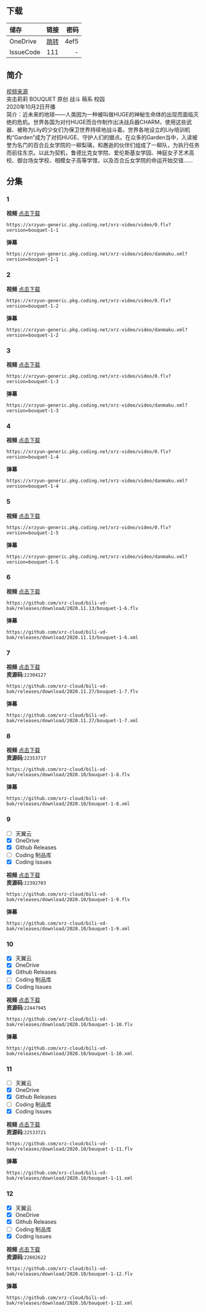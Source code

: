 ## 下载

储存 | 链接 | 密码
:----------- | :-----------: | -----------:
 OneDrive | [跳转](https://xrzcloud-my.sharepoint.com/:f:/g/personal/xrz_xrzyun_ml/EhHqklRrRhNLlWT1tp8_Vy0BeD0Xu-2FMWxetkHWpLjZrg?e=Pl5Kwu) | 4ef5
 IssueCode | 111 | -

## 简介
[视频来源](https://www.bilibili.com/bangumi/media/md28229882/)  
突击莉莉 BOUQUET 原创 战斗 萌系 校园  
2020年10月2日开播  
简介：近未来的地球——人类因为一种被叫做HUGE的神秘生命体的出现而面临灭绝的危机。世界各国为对付HUGE而合作制作出决战兵器CHARM，使用这些武器、被称为Lily的少女们为保卫世界持续地战斗着。世界各地设立的Lily培训机构“Garden”成为了对抗HUGE、守护人们的据点。在众多的Garden当中，入读被誉为名门的百合丘女学院的一柳梨璃，和邂逅的伙伴们组成了一柳队，为执行任务而前往东京。以此为契机，鲁德比克女学院、爱伦斯基女学园、神庭女子艺术高校、御台场女学校、相模女子高等学馆，以及百合丘女学院的命运开始交错……  
## 分集
### 1
**视频**   [点击下载](https://xrzyun-generic.pkg.coding.net/xrz-video/video/0.flv?version=bouquet-1-1)
```
https://xrzyun-generic.pkg.coding.net/xrz-video/video/0.flv?version=bouquet-1-1
```
**弹幕**
```
https://xrzyun-generic.pkg.coding.net/xrz-video/video/danmaku.xml?version=bouquet-1-1
```
### 2
**视频**   [点击下载](https://xrzyun-generic.pkg.coding.net/xrz-video/video/0.flv?version=bouquet-1-2)
```
https://xrzyun-generic.pkg.coding.net/xrz-video/video/0.flv?version=bouquet-1-2
```
**弹幕**
```
https://xrzyun-generic.pkg.coding.net/xrz-video/video/danmaku.xml?version=bouquet-1-2
```
### 3
**视频**   [点击下载](https://xrzyun-generic.pkg.coding.net/xrz-video/video/0.flv?version=bouquet-1-3)
```
https://xrzyun-generic.pkg.coding.net/xrz-video/video/0.flv?version=bouquet-1-3
```
**弹幕**
```
https://xrzyun-generic.pkg.coding.net/xrz-video/video/danmaku.xml?version=bouquet-1-3
```
### 4
**视频**   [点击下载](https://xrzyun-generic.pkg.coding.net/xrz-video/video/0.flv?version=bouquet-1-4)
```
https://xrzyun-generic.pkg.coding.net/xrz-video/video/0.flv?version=bouquet-1-4
```
**弹幕**
```
https://xrzyun-generic.pkg.coding.net/xrz-video/video/danmaku.xml?version=bouquet-1-4
```
### 5
**视频**   [点击下载](https://xrzyun-generic.pkg.coding.net/xrz-video/video/0.flv?version=bouquet-1-5)
```
https://xrzyun-generic.pkg.coding.net/xrz-video/video/0.flv?version=bouquet-1-5
```
**弹幕**
```
https://xrzyun-generic.pkg.coding.net/xrz-video/video/danmaku.xml?version=bouquet-1-5
```
### 6
**视频**   [点击下载](https://github.com/xrz-cloud/bili-vd-bak/releases/download/2020.11.13/bouquet-1-6.flv)
```
https://github.com/xrz-cloud/bili-vd-bak/releases/download/2020.11.13/bouquet-1-6.flv
```
**弹幕**
```
https://github.com/xrz-cloud/bili-vd-bak/releases/download/2020.11.13/bouquet-1-6.xml
```
### 7
**视频**   [点击下载](https://github.com/xrz-cloud/bili-vd-bak/releases/download/2020.11.27/bouquet-1-7.flv)  
**资源码**:`22304127`
```
https://github.com/xrz-cloud/bili-vd-bak/releases/download/2020.11.27/bouquet-1-7.flv
```
**弹幕**
```
https://github.com/xrz-cloud/bili-vd-bak/releases/download/2020.11.27/bouquet-1-7.xml
```
### 8
**视频**   [点击下载](https://github.com/xrz-cloud/bili-vd-bak/releases/download/2020.10/bouquet-1-8.flv)  
**资源码**:`22353717`
```
https://github.com/xrz-cloud/bili-vd-bak/releases/download/2020.10/bouquet-1-8.flv
```
**弹幕**
```
https://github.com/xrz-cloud/bili-vd-bak/releases/download/2020.10/bouquet-1-8.xml
```
### 9
- [ ] 天翼云
- [x] OneDrive
- [x] Github Releases
- [ ] Coding 制品库
- [x] Coding Issues

**视频**   [点击下载](https://github.com/xrz-cloud/bili-vd-bak/releases/download/2020.10/bouquet-1-9.flv)  
**资源码**:`22392703`
```
https://github.com/xrz-cloud/bili-vd-bak/releases/download/2020.10/bouquet-1-9.flv
```
**弹幕**
```
https://github.com/xrz-cloud/bili-vd-bak/releases/download/2020.10/bouquet-1-9.xml
```
### 10
- [x] 天翼云
- [x] OneDrive
- [x] Github Releases
- [ ] Coding 制品库
- [x] Coding Issues

**视频**   [点击下载](https://github.com/xrz-cloud/bili-vd-bak/releases/download/2020.10/bouquet-1-10.flv)  
**资源码**:`22447945`
```
https://github.com/xrz-cloud/bili-vd-bak/releases/download/2020.10/bouquet-1-10.flv
```
**弹幕**
```
https://github.com/xrz-cloud/bili-vd-bak/releases/download/2020.10/bouquet-1-10.xml
```
### 11
- [ ] 天翼云
- [x] OneDrive
- [x] Github Releases
- [ ] Coding 制品库
- [x] Coding Issues

**视频**   [点击下载](https://github.com/xrz-cloud/bili-vd-bak/releases/download/2020.10/bouquet-1-11.flv)  
**资源码**:`22533721`
```
https://github.com/xrz-cloud/bili-vd-bak/releases/download/2020.10/bouquet-1-11.flv
```
**弹幕**
```
https://github.com/xrz-cloud/bili-vd-bak/releases/download/2020.10/bouquet-1-11.xml
```
### 12
- [x] 天翼云
- [x] OneDrive
- [x] Github Releases
- [ ] Coding 制品库
- [x] Coding Issues

**视频**   [点击下载](https://github.com/xrz-cloud/bili-vd-bak/releases/download/2020.10/bouquet-1-12.flv)  
**资源码**:`22602622`
```
https://github.com/xrz-cloud/bili-vd-bak/releases/download/2020.10/bouquet-1-12.flv
```
**弹幕**
```
https://github.com/xrz-cloud/bili-vd-bak/releases/download/2020.10/bouquet-1-12.xml
```
